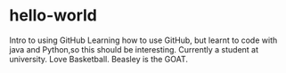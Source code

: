 # hello-world
Intro to using GitHub
Learning how to use GitHub, but learnt to code with java and Python,so this should be interesting.
Currently a student at university. Love Basketball. Beasley is the GOAT.
